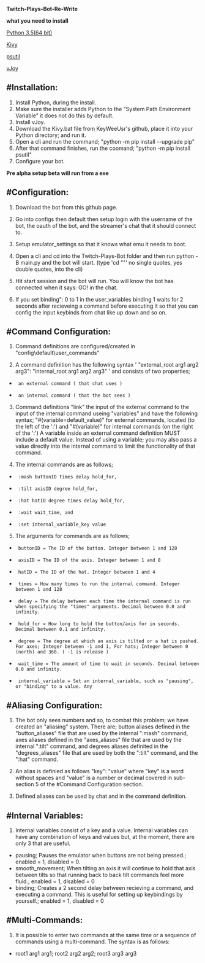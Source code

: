   **Twitch-Plays-Bot-Re-Write**
  
  
 **what you need to install**
  
  [Python 3.5(64 bit)](https://www.python.org/ftp/python/3.5.0/python-3.5.0-amd64.exe)
  
  [Kivy](https://github.com/KeyWeeUsr/KivyInstaller)
  
  [psutil](https://pypi.org/project/psutil/)
  
  [vJoy](http://vjoystick.sourceforge.net/site/index.php/download-a-install/download)
 
 #Installation:
 ------
  1. Install Python, during the install. 
  2. Make sure the installer adds Python to the "System Path Environment Variable" it does not do this by default.
  3. Install vJoy.
  4. Download the Kivy.bat file from KeyWeeUsr's github, place it into your Python directory; and run it.
  5. Open a cli and run the command; "python -m pip install --upgrade pip"
  6. After that command finishes, run the coomand; "python -m pip install psutil"
  7. Configure your bot.

  **Pre alpha setup beta will run from a exe**

#Configuration:
------
1. Download the bot from this github page.

2. Go into configs then default then setup login with the username of the bot, the oauth of the bot, and the streamer's chat that it should connect to.

3. Setup emulator_settings so that it knows what emu it needs to boot.

4. Open a cli and cd into the Twitch-Plays-Bot folder and then run python -B main.py and the bot will start. (type 'cd "<path to bot>"' no single quotes, yes double quotes, into the cli)

5. Hit start session and the bot will run. You will know the bot has connected when it says: GO! in the chat.

6. If you set binding": 0 to 1 in the user_variables binding 1 waits for 2 seconds after recieveing a command before executing it so that you can config the input keybinds from chat like up down and so on.

#Command Configuration:
------
 1. Command definitions are configured/created in "config\default\user_commands"

 2. A command definition has the following syntax ' "external_root arg1 arg2 arg3": "internal_root arg1 arg2 arg3" ' and consists of two properties; 
 *      an external command ( that chat uses )
 *      an internal command ( that the bot sees )
       
 3. Command definitions "link" the input of the external command to the input of the internal command useing "variables" and have the following syntax; "#(variable=default_value)" for external commands, located (to the left of the ':') and "#(variable)" for internal commands (on the right of the ':') A variable inside an external command definition MUST include a default value. Instead of using a variable; you may also pass a value directly into the internal command to limit the functionality of that command.
       
 4. The internal commands are as follows;
 *      :mash buttonID times delay hold_for,
 *      :tilt axisID degree hold_for,
 *      :hat hatID degree times delay hold_for,
 *      :wait wait_time, and 
 *      :set internal_variable_key value
       
 5. The arguments for commands are as follows;
 *      buttonID = The ID of the button. Integer between 1 and 128
 *      axisID = The ID of the axis. Integer between 1 and 8
 *      hatID = The ID of the hat. Integer between 1 and 4
 *      times = How many times to run the internal command. Integer between 1 and 128
 *      delay = The delay between each time the internal command is run when specifying the "times" arguments. Decimal between 0.0 and infinity.
 *      hold_for = How long to hold the button/axis for in seconds. Decimal between 0.1 and infinity.
 *      degree = The degree at which an axis is tilted or a hat is pushed. For axes; Integer between -1 and 1, For hats; Integer between 0 (north) and 360. ( -1 is release )
 *      wait_time = The amount of time to wait in seconds. Decimal between 0.0 and infinity.
 *      internal_variable = Set an internal_variable, such as "pausing", or "binding" to a value. Any


#Aliasing Configuration:
------
  1. The bot only sees numbers and so, to combat this problem; we have created an "aliasing" system. There are; button aliases defined in the "button_aliases" file that are used by the internal ":mash" command, axes aliases defined in the "axes_aliases" file that are used by the internal ":tilt" command, and degrees aliases definited in the "degrees_aliases" file that are used by both the ":tilt" command, and the ":hat" command.
       
 2. An alias is definied as follows "key": "value" where "key" is a word without spaces and "value" is a number or decimal covered in sub-section 5 of the #Command Configuration section.
       
 3. Defined aliases can be used by chat and in the command definition.

#Internal Variables:
------
 1. Internal variables consist of a key and a value. Internal variables can have any combination of keys and values but, at the moment, there are only 3 that are useful.
 * pausing; Pauses the emulator when buttons are not being pressed.; enabled = 1, disabled = 0.
 * smooth_movement; When tilting an axis it will continue to hold that axis between tilts so that running back to back tilt commands feel more fluid.; enabled = 1, disabled = 0
 * binding; Creates a 2 second delay between recieving a command, and executing a command. This is useful for setting up keybindings by yourself.; enabled = 1, disabled = 0
 
#Multi-Commands:
------
 1. It is possible to enter two commands at the same time or a sequence of commands using a multi-command. The syntax is as follows:
 * root1 arg1 arg1; root2 arg2 arg2; root3 arg3 arg3
